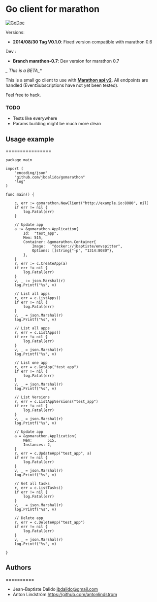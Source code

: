 Go client for marathon
======================

[![GoDoc](https://godoc.org/github.com/jbdalido/gomarathon?status.svg)](https://godoc.org/github.com/jbdalido/gomarathon)

Versions:

 - **2014/08/30 Tag V0.1.0**: 
   Fixed version compatible with marathon 0.6 

Dev :

 - **Branch marathon-0.7**: 
   Dev version for marathon 0.7

**_* This is a BETA_**

This is a small go client to use with **[Marathon api v2](https://mesosphere.github.io/marathon/docs/rest-api.html)**. All endpoints are handled (EventSubscriptions have not yet been tested).

Feel free to hack.

### TODO

* Tests like everywhere
* Params building might be much more clean

## Usage example
================
    
    package main

    import (
        "encoding/json"
        "github.com/jbdalido/gomarathon"
        "log"
    )

    func main() {

        c, err := gomarathon.NewClient("http://example.io:8080", nil)
        if err != nil {
            log.Fatal(err)
        }

        // Update app
        a := &gomarathon.Application{
            Id:  "test_app",
            Mem: 515,
            Container: &gomarathon.Container{
                Image:   "docker://jbaptiste/envspitter",
                Options: []string{"-p", "1314:8080"},
            },
        }
        r, err := c.CreateApp(a)
        if err != nil {
            log.Fatal(err)
        }
        v, _ := json.Marshal(r)
        log.Printf("%s", v)

        // List all apps
        r, err = c.ListApps()
        if err != nil {
            log.Fatal(err)
        }
        v, _ = json.Marshal(r)
        log.Printf("%s", v)

        // List all apps
        r, err = c.ListApps()
        if err != nil {
            log.Fatal(err)
        }
        v, _ = json.Marshal(r)
        log.Printf("%s", v)

        // List one app
        r, err = c.GetApp("test_app")
        if err != nil {
            log.Fatal(err)
        }
        v, _ = json.Marshal(r)
        log.Printf("%s", v)

        // List Versions
        r, err = c.ListAppVersions("test_app")
        if err != nil {
            log.Fatal(err)
        }
        v, _ = json.Marshal(r)
        log.Printf("%s", v)

        // Update app
        a = &gomarathon.Application{
            Mem:       515,
            Instances: 2,
        }
        r, err = c.UpdateApp("test_app", a)
        if err != nil {
            log.Fatal(err)
        }
        v, _ = json.Marshal(r)
        log.Printf("%s", v)

        // Get all tasks
        r, err = c.ListTasks()
        if err != nil {
            log.Fatal(err)
        }
        v, _ = json.Marshal(r)
        log.Printf("%s", v)

        // Delete app
        r, err = c.DeleteApp("test_app")
        if err != nil {
            log.Fatal(err)
        }
        v, _ = json.Marshal(r)
        log.Printf("%s", v)

    }

## Authors
==========
- Jean-Baptiste Dalido <jbdalido@gmail.com>
- Anton Lindström <https://github.com/antonlindstrom>
